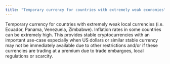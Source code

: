 ```yaml
---
title: "Temporary currency for countries with extremely weak economies"
---
```

Temporary currency for countries with extremely weak local currencies (i.e. Ecuador, Panama, Venezuela, Zimbabwe).
Inflation rates in some countries can be extremely high. This provides stable cryptocurrencies with an important use-case especially when US dollars or similar stable currency may not be immediately available due to other restrictions and/or if these currencies are trading at a premium due to trade embargoes, local regulations or scarcity.